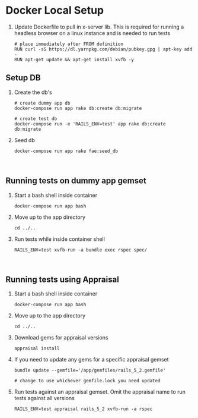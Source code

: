 # Docker Local Setup

1. Update Dockerfile to pull in x-server lib. This is required for running a headless browser on a linux instance and is needed to run tests
    ```
    # place immediately after FROM definition
    RUN curl -sS https://dl.yarnpkg.com/debian/pubkey.gpg | apt-key add -
    RUN apt-get update && apt-get install xvfb -y 
    ```

## Setup DB
1. Create the db's
    ```
    # create dummy app db
    docker-compose run app rake db:create db:migrate

    # create test db
    docker-compose run -e 'RAILS_ENV=test' app rake db:create db:migrate
    ```
3. Seed db
    ```
    docker-compose run app rake fae:seed_db
    ```
<br>

## Running tests on dummy app gemset
1. Start a bash shell inside container
    ```
    docker-compose run app bash
    ```
1. Move up to the app directory
    ```
    cd ../..
    ```
5. Run tests while inside container shell
    ```
    RAILS_ENV=test xvfb-run -a bundle exec rspec spec/
    ```
<br>

## Running tests using Appraisal

1. Start a bash shell inside container
    ```
    docker-compose run app bash
    ```
2. Move up to the app directory
    ```
    cd ../..
    ```
3. Download gems for appraisal versions
    ```
    appraisal install
    ```
4. If you need to update any gems for a specific appraisal gemset
    ```
    bundle update --gemfile='/app/gemfiles/rails_5_2.gemfile'

    # change to use whichever gemfile.lock you need updated
    ```
5. Run tests against an appraisal gemset. Omit the appraisal name to run tests against all versions
    ```
    RAILS_ENV=test appraisal rails_5_2 xvfb-run -a rspec
    ```


